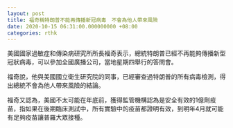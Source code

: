 ```yaml
---
layout: post
title: 福奇稱特朗普不能再傳播新冠病毒　不會為他人帶來風險
date: 2020-10-15 06:31:00.000000000 +08:00
categories: rthk
---
```


美國國家過敏症和傳染病研究所所長福奇表示，總統特朗普已經不再能夠傳播新型冠狀病毒，可以參加全國廣播公司，當地星期四舉行的答問會。

福奇說，他與美國國立衛生研究院的同事，已經審查過特朗普的所有病毒檢測，得出總統不會為他人帶來風險的結論。

福奇又認為，美國不太可能在年底前，獲得監管機構認為是安全有效的1億劑疫苗，指如果在後期臨床測試中，所有實驗中的疫苗都證明有效，到明年4月就可能有足夠疫苗讓普羅大眾接種。
